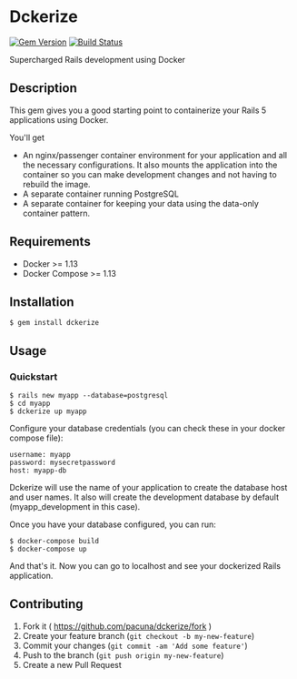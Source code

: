# Dckerize
[![Gem Version](https://badge.fury.io/rb/dckerize.svg)](http://badge.fury.io/rb/dckerize)
[![Build Status](https://travis-ci.org/pacuna/dckerize.svg?branch=master)](https://travis-ci.org/pacuna/dckerize)

Supercharged Rails development using Docker

## Description

This gem gives you a good starting point to containerize your Rails 5 applications using Docker.

You'll get

- An nginx/passenger container environment for your application and all the necessary configurations. It also mounts the application into the container so you can make development changes and not having to rebuild the image.
- A separate container running PostgreSQL
- A separate container for keeping your data using the data-only container pattern.

## Requirements

- Docker >= 1.13
- Docker Compose >= 1.13

## Installation

    $ gem install dckerize

## Usage

### Quickstart

    $ rails new myapp --database=postgresql
    $ cd myapp
    $ dckerize up myapp

Configure your database credentials (you can check these in your docker compose file):

    username: myapp
    password: mysecretpassword
    host: myapp-db

Dckerize will use the name of your application to create the database host and user names.
It also will create the development database by default (myapp_development in this case).

Once you have your database configured, you can run:

```
$ docker-compose build
$ docker-compose up
```

And that's it. Now you can go to localhost and see your dockerized Rails application.

## Contributing

1. Fork it ( https://github.com/pacuna/dckerize/fork )
2. Create your feature branch (`git checkout -b my-new-feature`)
3. Commit your changes (`git commit -am 'Add some feature'`)
4. Push to the branch (`git push origin my-new-feature`)
5. Create a new Pull Request
